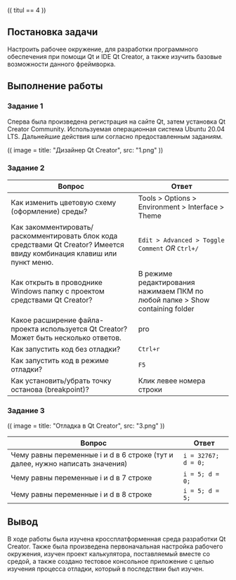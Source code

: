 (( titul == 4 ))

## Постановка задачи

Настроить рабочее окружение, для разработки программного обеспечения при помощи Qt и IDE Qt Creator, а также изучить базовые возможности данного фреймворка.

## Выполнение работы

### Задание 1

Сперва была произведена регистрация на сайте Qt, затем установка Qt Creator Community. Используемая операционная система Ubuntu 20.04 LTS. Дальнейшие действия шли согласно предоставленным заданиям.

(( image = title: "Дизайнер Qt Creator", src: "1.png" ))

### Задание 2

| Вопрос | Ответ |
| ------ | ----- |
| Как изменить цветовую схему (оформление) среды? | Tools > Options > Environment > Interface > Theme |
| Как закомментировать/раскомментировать блок кода средствами Qt Creator? Имеется ввиду комбинация клавиш или пункт меню. | `Edit > Advanced > Toggle Comment` _OR_ `Ctrl+/` |
| Как открыть в проводнике Windows папку с проектом средствами Qt Creator? | В режиме редактирования нажимаем ПКМ по любой папке > Show containing folder |
| Какое расширение файла-проекта используется Qt Creator? Может быть несколько ответов. | pro |
| Как запустить код без отладки? | `Ctrl+r` |
| Как запустить код в режиме отладки? | `F5` |
| Как установить/убрать точку останова (breakpoint)? | Клик левее номера строки |

### Задание 3

(( image = title: "Отладка в Qt Creator", src: "3.png" ))

| Вопрос | Ответ |
| ------ | ----- |
| Чему равны переменные i и d в 6 строке (тут и далее, нужно написать значения) | `i = 32767; d = 0;` |
| Чему равны переменные i и d в 7 строке | `i = 5; d = 0;` |
| Чему равны переменные i и d в 8 строке | `i = 5; d = 5;` |

## Вывод

В ходе работы была изучена кроссплатформенная среда разработки Qt Creator. Также была произведена первоначальная настройка рабочего окружения, изучен проект калькулятора, поставляемый вместе со средой, а также создано тестовое консольное приложение с целью изучения процесса отладки, который в последствии был изучен.